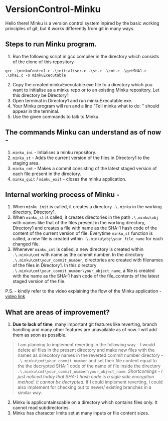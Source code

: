 # VersionControl-Minku
Hello there! Minku is a version control system inpired by the basic working principles of git, but it works differently from git in many ways.

## Steps to run Minku program.
1. Run the following script in gcc compiler in the directory which consists of the clone of this repository-
```
gcc .\minkuControl.c .\initialiser.c .\st.c .\cmt.c .\getSHA1.c .\sha1.c -o minkuExecutable
```
2. Copy the created minkuExecutable.exe file to a directory which you want to initialise as a minku repo or to an existing Minku repository. Let this directory be Directory1
3. Open terminal in Directory1 and run minkuExecutable.exe.
4. Your Minku program will run and a line "Tell minku what to do: " should appear in the terminal.
5. Use the given commands to talk to Minku.

## The commands Minku can understand as of now - 
1. ```minku_ini``` - Intialises a minku repository.
2. ```minku_st``` - Adds the current version of the files in Directory1 to the staging area.
3. ```minku_cmt``` - Makes a commit consisting of the latest staged version of each file present in the directory.
4. ```minku_quit``` / ```minku_exit``` - closes the minku application.

## Internal working process of Minku - 
1. When ```minku_init``` is called, it creates a directory ```.\.minku``` in the working directory, Directory1.
2. When ```minku_st``` is called, it creates directories in the path ```.\.minku\obj``` with names like that of the files present in the working directory, Directory1 and creates a file with name as the SHA-1 hash code of the content of the current version of file. Everytime ```minku_st``` function is called, a new file is created within ```.\.minku\obj\your_file_name``` for each changed file.
3. Whenever ```minku_cmt``` is called, a new directory is created within ```.\.minku\cmt``` with name as the commit number. In the directory ```.\.minku\cmt\your_commit_number```, directories are created with filenames of the files in Directory1. In this directory ```.\.minku\cmt\your_commit_number\your_object_name```, a file is created with the name as the SHA-1 hash code of the file_contents of the latest staged version of the file.

P.S. - kindly refer to the video explaining the flow of the Minku application - [video link](https://drive.google.com/file/d/1cssbuAtRKaDK5nf_3d9y3NoaDH7jbaY9/view)

## What are areas of improvement?
1. **Due to lack of time**, many important git features like reverting, branch handling and many other features are unavailable as of now. I will add them as soon as possible.
>I am planning to implement reverting in the following way - 
I would delete all files in the present directory and make new files with the names as direcotory names in the reverted commit number directory -  ```.\.minku\cmt\your_commit_number``` and set their file content equal to the the decrypted SHA-1 code of the name of file inside the directory ```.\.minku\cmt\your_commit_number\your_object_name```.
*Shortcomings - I just noticed today that SHA-1 hash code is a sigle side encryption method. It cannot be decrypted.*
If I could implement reverting, I could also implement for checking out to newer/ existing branches in a similar way.

2. Minku is applicontainscable on a directory which contains files only. It cannot read subdirectories.
3. Minku has character limits set at many inputs or file content sizes.
